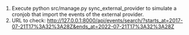 1) Execute python src/manage.py sync_external_provider to simulate a cronjob that import the events of the external provider.
2) URL to check: http://127.0.0.1:8000/api/events/search/?starts_at=2017-07-21T17%3A32%3A28Z&ends_at=2022-07-21T17%3A32%3A28Z
